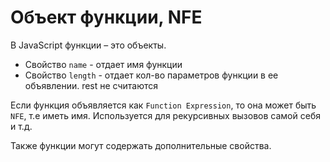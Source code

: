 # Объект функции, NFE

В JavaScript функции – это объекты.

- Свойство `name` - отдает имя функции
- Свойство `length` - отдает кол-во параметров функции в ее объявлении. rest не считаются

Если функция объявляется как `Function Expression`, то она может быть `NFE`, т.е иметь имя. Используется
для рекурсивных вызовов самой себя и т.д.

Также функции могут содержать дополнительные свойства.

